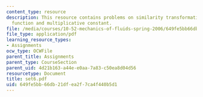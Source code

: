 ```yaml
---
content_type: resource
description: This resource contains problems on similarity transformation, potential
  function and multiplicative constant.
file: /media/courses/10-52-mechanics-of-fluids-spring-2006/649fe5bb66db21dfea2f7ca4f440b5d1_set6.pdf
file_type: application/pdf
learning_resource_types:
- Assignments
ocw_type: OCWFile
parent_title: Assignments
parent_type: CourseSection
parent_uid: 4d21b163-a44e-e0aa-7a83-c50ea8d04d56
resourcetype: Document
title: set6.pdf
uid: 649fe5bb-66db-21df-ea2f-7ca4f440b5d1
---
```


